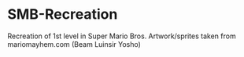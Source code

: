 # SMB-Recreation
 Recreation of 1st level in Super Mario Bros. 
 Artwork/sprites taken from mariomayhem.com (Beam Luinsir Yosho)